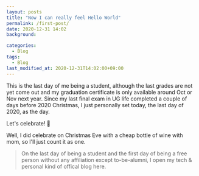 ```yaml
---
layout: posts
title: "Now I can really feel Hello World"
permalink: /first-post/
date: 2020-12-31 14:02
background:

categories:
  - Blog
tags:
  - Blog
last_modified_at: 2020-12-31T14:02:00+09:00
---
```


This is the last day of me being a student, although the last grades are not yet come out and my graduation certificate is only available around Oct or Nov next year. Since my last final exam in UG life completed a couple of days before 2020 Christmas, I just personally set today, the last day of 2020, as the day.

Let's celebrate! 🎉

Well, I did celebrate on Christmas Eve with a cheap bottle of wine with mom, so l'll just count it as one.

> On the last day of being a student and the first day of being a free person without any affiliation except to-be-alumni, I open my tech & personal kind of offical blog here.
